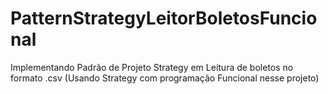 # PatternStrategyLeitorBoletosFuncional
Implementando Padrão de Projeto Strategy em Leitura de boletos no formato .csv (Usando Strategy com programação Funcional nesse projeto)
